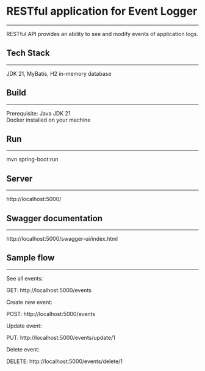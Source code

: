 # RESTful application for Event Logger

---

RESTful API provides an ability to see and modify events of application logs.

## **Tech Stack**

---

JDK 21, MyBatis, H2 in-memory database

## **Build**

---

Prerequisite: Java JDK 21  
Docker installed on your machine

## **Run**

---
 
mvn spring-boot:run

## **Server**

---

http://localhost:5000/

## **Swagger documentation**

---

http://localhost:5000/swagger-ui/index.html

## **Sample flow**

---

See all events:

GET: http://localhost:5000/events

Create new event:

POST: http://localhost:5000/events

Update event:

PUT: http://localhost:5000/events/update/1

Delete event:

DELETE: http://localhost:5000/events/delete/1
